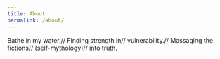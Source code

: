 ```yaml
---
title: About
permalink: /about/
---
```


Bathe in my water.//
Finding strength in//
vulnerability.//
Massaging the fictions//
              (self-mythology)//
into truth.

